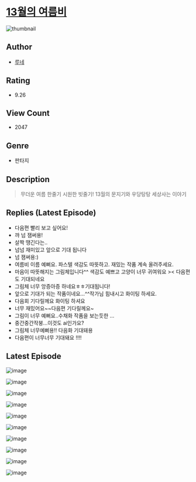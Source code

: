 # [13월의 여름비](https://comic.naver.com/challenge/list?titleId=810665)
![thumbnail](https://image-comic.pstatic.net/user_contents_data/challenge_comic/2023/05/24/283850/upload_3979318618338898789_480x623.jpeg)

## Author
- [루네](https://comic.naver.com/artistTitle?id=283850)

## Rating
- 9.26

## View Count
- 2047

## Genre
- 판타지

## Description
> 무더운 여름 한줄기 시원한 빗줄기! 13월의 문지기와 우당탕탕 세상사는 이야기

## Replies (Latest Episode)
- 다음편 빨리 보고 싶어요!
- 꺄 넘 잼써용!
- 살짝 땡긴다는..
- 넘넘 재미있고 앞으로 기대 됩니다
- 넘 잼써용:)
- 여름비 이름 예뻐요. 파스텔 색감도 따뜻하고. 재밌는 작품 계속 올려주세요.
- 마음이 따뜻해지는 그림체입니다^^ 색감도 예쁘고 고양이 너무 귀여워요 >< 다음편도 기대되네요
- 그림체 너무 앙증아증 하네요ㅎㅎ기대됩니다!
- 앞으로 기대가 되는 작품이네요…^^작가님 힘내시고 화이팅 하세요.
- 다음회 기다릴께요 화이팅 하셔요
- 너무 재밌어요~~다음편 기다릴께요~
- 그림이 너무 예뻐요..수채화 작품을 보는듯한 ...
- 중간중간작붕...이것도 ai인가요?
- 그림체 너무예뻐용!! 다음화 기대돼용
- 다음편이 너무너무 기대돼요 !!!!

## Latest Episode
![image](https://image-comic.pstatic.net/user_contents_data/challenge_comic/2023/05/24/283850/upload_3487535663932728420.jpeg)

![image](https://image-comic.pstatic.net/user_contents_data/challenge_comic/2023/05/24/283850/upload_7005409918520145712.jpeg)

![image](https://image-comic.pstatic.net/user_contents_data/challenge_comic/2023/05/24/283850/upload_3906090057255302964.jpeg)

![image](https://image-comic.pstatic.net/user_contents_data/challenge_comic/2023/05/24/283850/upload_7291662289574835811.jpeg)

![image](https://image-comic.pstatic.net/user_contents_data/challenge_comic/2023/05/24/283850/upload_3905239220794569269.jpeg)

![image](https://image-comic.pstatic.net/user_contents_data/challenge_comic/2023/05/24/283850/upload_7220732970593892150.jpeg)

![image](https://image-comic.pstatic.net/user_contents_data/challenge_comic/2023/05/24/283850/upload_3835156164167939685.jpeg)

![image](https://image-comic.pstatic.net/user_contents_data/challenge_comic/2023/05/24/283850/upload_7017559542659769136.jpeg)

![image](https://image-comic.pstatic.net/user_contents_data/challenge_comic/2023/05/24/283850/upload_3918466155859491169.jpeg)

![image](https://image-comic.pstatic.net/user_contents_data/challenge_comic/2023/05/24/283850/upload_7004611659385025584.jpeg)
